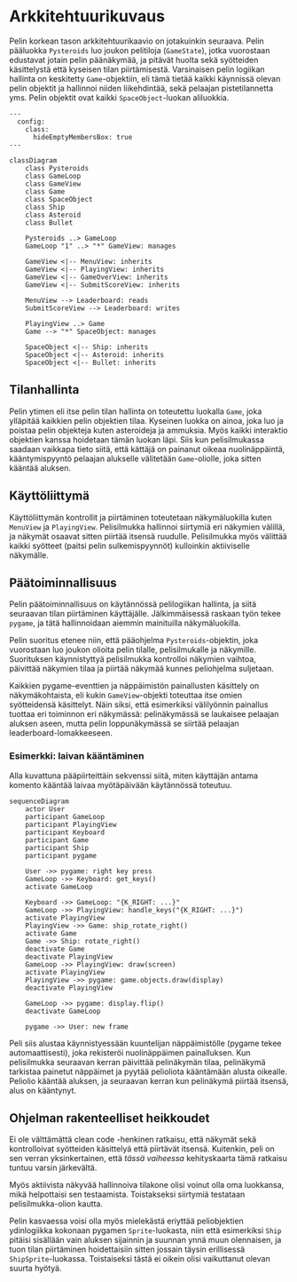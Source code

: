# Arkkitehtuurikuvaus

Pelin korkean tason arkkitehtuurikaavio on jotakuinkin seuraava. Pelin pääluokka
`Pysteroids` luo joukon pelitiloja (`GameState`), jotka vuorostaan edustavat
jotain pelin päänäkymää, ja pitävät huolta sekä syötteiden käsittelystä että
kyseisen tilan piirtämisestä. Varsinaisen pelin logiikan hallinta on keskitetty
`Game`-objektiin, eli tämä tietää kaikki käynnissä olevan pelin objektit ja
hallinnoi niiden liikehdintää, sekä pelaajan pistetilannetta yms. Pelin objektit
ovat kaikki `SpaceObject`-luokan aliluokkia.

```mermaid
---
  config:
    class:
      hideEmptyMembersBox: true
---

classDiagram
    class Pysteroids
    class GameLoop
    class GameView
    class Game
    class SpaceObject
    class Ship
    class Asteroid
    class Bullet

    Pysteroids ..> GameLoop
    GameLoop "1" ..> "*" GameView: manages

    GameView <|-- MenuView: inherits
    GameView <|-- PlayingView: inherits
    GameView <|-- GameOverView: inherits
    GameView <|-- SubmitScoreView: inherits

    MenuView --> Leaderboard: reads
    SubmitScoreView --> Leaderboard: writes

    PlayingView ..> Game
    Game --> "*" SpaceObject: manages

    SpaceObject <|-- Ship: inherits
    SpaceObject <|-- Asteroid: inherits
    SpaceObject <|-- Bullet: inherits
```

## Tilanhallinta

Pelin ytimen eli itse pelin tilan hallinta on toteutettu luokalla `Game`, joka
ylläpitää kaikkien pelin objektien tilaa. Kyseinen luokka on ainoa, joka luo ja
poistaa pelin objekteja kuten asteroideja ja ammuksia. Myös kaikki interaktio
objektien kanssa hoidetaan tämän luokan läpi. Siis kun pelisilmukassa saadaan
vaikkapa tieto siitä, että kättäjä on painanut oikeaa nuolinäppäintä,
kääntymispyyntö pelaajan alukselle välitetään `Game`-oliolle, joka sitten
kääntää aluksen.

## Käyttöliittymä

Käyttöliittymän kontrollit ja piirtäminen toteutetaan näkymäluokilla kuten
`MenuView` ja `PlayingView`. Pelisilmukka hallinnoi siirtymiä eri näkymien
välillä, ja näkymät osaavat sitten piirtää itsensä ruudulle. Pelisilmukka myös
välittää kaikki syötteet (paitsi pelin sulkemispyynnöt) kulloinkin aktiiviselle
näkymälle.

## Päätoiminnallisuus

Pelin päätoiminnallisuus on käytännössä pelilogiikan hallinta, ja siitä
seuraavan tilan piirtäminen käyttäjälle. Jälkimmäisessä raskaan työn tekee
`pygame`, ja tätä hallinnoidaan aiemmin mainituilla näkymäluokilla.

Pelin suoritus etenee niin, että pääohjelma `Pysteroids`-objektin, joka
vuorostaan luo joukon olioita pelin tilalle, pelisilmukalle ja näkymille.
Suorituksen käynnistyttyä pelisilmukka kontrolloi näkymien vaihtoa, päivittää
näkymien tilaa ja piirtää näkymää kunnes peliohjelma suljetaan.

Kaikkien pygame-eventtien ja näppäimistön painallusten käsittely on
näkymäkohtaista, eli kukin `GameView`-objekti toteuttaa itse omien syötteidensä
käsittelyt. Näin siksi, että esimerkiksi välilyönnin painallus tuottaa eri
toiminnon eri näkymässä: pelinäkymässä se laukaisee pelaajan aluksen aseen,
mutta pelin loppunäkymässä se siirtää pelaajan leaderboard-lomakkeeseen.

### Esimerkki: laivan kääntäminen

Alla kuvattuna pääpiirteittäin sekvenssi siitä, miten käyttäjän antama
komento kääntää laivaa myötäpäivään käytännössä toteutuu.

```mermaid
sequenceDiagram
    actor User
    participant GameLoop
    participant PlayingView
    participant Keyboard
    participant Game
    participant Ship
    participant pygame

    User ->> pygame: right key press
    GameLoop ->> Keyboard: get_keys()
    activate GameLoop

    Keyboard ->> GameLoop: "{K_RIGHT: ...}"
    GameLoop ->> PlayingView: handle_keys("{K_RIGHT: ...}")
    activate PlayingView
    PlayingView ->> Game: ship_rotate_right()
    activate Game
    Game ->> Ship: rotate_right()
    deactivate Game
    deactivate PlayingView
    GameLoop ->> PlayingView: draw(screen)
    activate PlayingView
    PlayingView ->> pygame: game.objects.draw(display)
    deactivate PlayingView

    GameLoop ->> pygame: display.flip()
    deactivate GameLoop

    pygame ->> User: new frame
```

Peli siis alustaa käynnistyessään kuuntelijan näppäimistölle (pygame tekee
automaattisesti), joka rekisteröi nuolinäppäimen painalluksen. Kun pelisilmukka
seuraavan kerran päivittää pelinäkymän tilaa, pelinäkymä tarkistaa painetut
näppäimet ja pyytää pelioliota kääntämään alusta oikealle. Peliolio kääntää
aluksen, ja seuraavan kerran kun pelinäkymä piirtää itsensä, alus on kääntynyt.

## Ohjelman rakenteelliset heikkoudet

Ei ole välttämättä clean code -henkinen ratkaisu, että näkymät sekä
kontrolloivat syötteiden käsittelyä että piirtävät itsensä. Kuitenkin, peli on
sen verran yksinkertainen, että _tässä vaiheessa_ kehityskaarta tämä ratkaisu
tuntuu varsin järkevältä.

Myös aktiivista näkyvää hallinnoiva tilakone olisi voinut olla oma luokkansa,
mikä helpottaisi sen testaamista. Toistakseksi siirtymiä testataan
pelisilmukka-olion kautta.

Pelin kasvaessa voisi olla myös mielekästä eriyttää peliobjektien ydinlogiikka
kokonaan pygamen `Sprite`-luokasta, niin että esimerkiksi `Ship` pitäisi
sisällään vain aluksen sijainnin ja suunnan ynnä muun olennaisen, ja tuon tilan
piirtäminen hoidettaisiin sitten jossain täysin erillisessä
`ShipSprite`-luokassa. Toistaiseksi tästä ei oikein olisi vaikuttanut olevan
suurta hyötyä.
